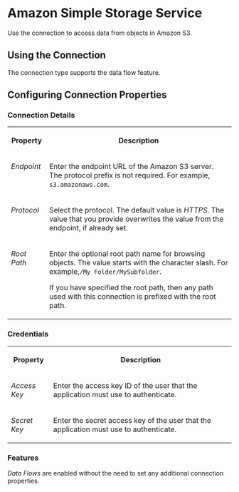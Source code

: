 <!-- loioa7b660a0a4ef4a4fbee57b44f5b2147d -->

# Amazon Simple Storage Service

Use the connection to access data from objects in Amazon S3. 



<a name="loioa7b660a0a4ef4a4fbee57b44f5b2147d__SSS_usage"/>

## Using the Connection

The connection type supports the data flow feature.



<a name="loioa7b660a0a4ef4a4fbee57b44f5b2147d__section_nrb_hcc_x4b"/>

## Configuring Connection Properties



### Connection Details


<table>
<tr>
<th valign="top">

Property



</th>
<th valign="top">

Description



</th>
</tr>
<tr>
<td valign="top">

 *Endpoint* 



</td>
<td valign="top">

 Enter the endpoint URL of the Amazon S3 server. The protocol prefix is not required. For example, `s3.amazonaws.com`. 



</td>
</tr>
<tr>
<td valign="top">

 *Protocol* 



</td>
<td valign="top">

 Select the protocol. The default value is *HTTPS*. The value that you provide overwrites the value from the endpoint, if already set. 



</td>
</tr>
<tr>
<td valign="top">

 *Root Path* 



</td>
<td valign="top">

 Enter the optional root path name for browsing objects. The value starts with the character slash. For example,`/My Folder/MySubfolder`. 

If you have specified the root path, then any path used with this connection is prefixed with the root path.



</td>
</tr>
</table>



### Credentials


<table>
<tr>
<th valign="top">

Property



</th>
<th valign="top">

Description



</th>
</tr>
<tr>
<td valign="top">

 *Access Key* 



</td>
<td valign="top">

 Enter the access key ID of the user that the application must use to authenticate. 



</td>
</tr>
<tr>
<td valign="top">

 *Secret Key* 



</td>
<td valign="top">

 Enter the secret access key of the user that the application must use to authenticate. 



</td>
</tr>
</table>



### Features

*Data Flows* are enabled without the need to set any additional connection properties.

